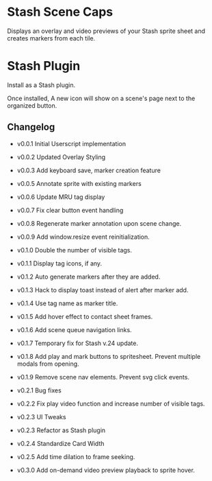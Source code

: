 # Stash Scene Caps

Displays an overlay and video previews of your Stash sprite sheet and creates markers from each tile.

# Stash Plugin

Install as a Stash plugin.

Once installed, A new icon will show on a scene's page next to the organized button.

## Changelog

- v0.0.1 Initial Userscript implementation

- v0.0.2 Updated Overlay Styling

- v0.0.3 Add keyboard save, marker creation feature

- v0.0.5 Annotate sprite with existing markers

- v0.0.6 Update MRU tag display

- v0.0.7 Fix clear button event handling

- v0.0.8 Regenerate marker annotation upon scene change.

- v0.0.9 Add window.resize event reinitialization.

- v0.1.0 Double the number of visible tags.

- v0.1.1 Display tag icons, if any.

- v0.1.2 Auto generate markers after they are added.

- v0.1.3 Hack to display toast instead of alert after marker add.

- v0.1.4 Use tag name as marker title.

- v0.1.5 Add hover effect to contact sheet frames.

- v0.1.6 Add scene queue navigation links.

- v0.1.7 Temporary fix for Stash v.24 update.

- v0.1.8 Add play and mark buttons to spritesheet. Prevent multiple modals from opening.

- v0.1.9 Remove scene nav elements. Prevent svg click events.

- v0.2.1 Bug fixes

- v0.2.2 Fix play video function and increase number of visible tags.

- v0.2.3 UI Tweaks

- v0.2.3 Refactor as Stash plugin

- v0.2.4 Standardize Card Width

- v0.2.5 Add time dilation to frame seeking.

- v0.3.0 Add on-demand video preview playback to sprite hover.
